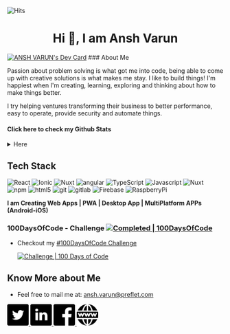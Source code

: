 ![Hits](https://komarev.com/ghpvc/?username=anshcena&color=green)

<h1 align="center">Hi 👋, I am Ansh Varun</h1>
<a align="right" href="https://app.daily.dev/anshcena"><img src="https://api.daily.dev/devcards/9fba7d746e00432281cba6407fe5f0aa.png?r=lk5" width="400" alt="ANSH VARUN's Dev Card"/></a>
### About Me

Passion about problem solving is what got me into code, being able to come up with creative solutions is what makes me stay.
I like to build things!
I'm happiest when I'm creating, learning, exploring and thinking about how to make things better.

I try helping ventures transforming their business to better performance, easy to operate, provide security and automate things.
<h4>Click here to check my Github Stats</h4>
<details>
   <summary>Here</summary>
<h3 align="center">Github Trophy</h3>

[![trophy](https://github-profile-trophy.vercel.app/?username=anshcena&theme=onedark)](https://github.com/anshcena)


[![Ansh's github stats](https://github-readme-stats.vercel.app/api?username=anshcena&show_icons=true&theme=dark)](https://github.com/anshcena/github-readme-stats)

[![Top Langs](https://github-readme-stats.vercel.app/api/top-langs/?username=anshcena&layout=compact&show_icons=true&theme=dark)](https://github.com/anshcena/github-readme-stats)

</details>

## Tech Stack
<img alt="React" src="https://img.shields.io/badge/-React-61DAFB?style=flat&logo=react&logoColor=white" /> <img alt="Ionic" src="https://img.shields.io/badge/-ionic-3880FF?style=flat&logo=Ionic&logoColor=white" /> <img alt="Nuxt" src="https://img.shields.io/badge/-nuxt-00C58E?style=flat&logo=Nuxt.js&logoColor=white" /> <img alt="angular" src="https://img.shields.io/badge/-Angular-DD0031?style=flat&logo=angular&logoColor=white" /> <img alt="TypeScript" src="https://img.shields.io/badge/-TypeScript-007ACC?style=flat&logo=typescript&logoColor=white" /> <img alt="Javascript" src="https://img.shields.io/badge/-JavaScript-F7DF1E?style=flat&logo=JavaScript&logoColor=black" /> <img alt="Nuxt" src="https://img.shields.io/badge/-vue-4FC08D?style=flat&logo=Vue.js&logoColor=white" /> <img alt="npm" src="https://img.shields.io/badge/-NPM-CB3837?style=flat&logo=npm&logoColor=white" /> <img alt="html5" src="https://img.shields.io/badge/-HTML5-E34F26?style=flat&logo=html5&logoColor=white" /> <img alt="git" src="https://img.shields.io/badge/-Git-F05032?style=flat&logo=git&logoColor=white" /> <img alt="gitlab" src="https://img.shields.io/badge/-GitLab-404040?style=flat&logo=gitlab&logoColor=white" /> <img alt="Firebase" src="https://img.shields.io/badge/-Firebase-FFCA28?style=flat&logo=Firebase&logoColor=black" /> <img alt="RaspberryPi" src="https://img.shields.io/badge/-RaspberryPi-C51A4A?style=flat&logo=Raspberry%20Pi&logoColor=black" />

**I am Creating Web Apps | PWA | Desktop App | MultiPlatform APPs (Android-iOS)**


### 100DaysOfCode - Challenge [![Completed | 100DaysOfCode](https://img.shields.io/static/v1?label=Completed&message=100DaysOfCode&color=red)](https://twitter.com/anshcasm)

- Checkout my [#100DaysOfCode Challenge](https://github.com/anshcena/100DaysOfCode-Challenge)

   [![Challenge | 100 Days of Code](https://img.shields.io/static/v1?label=Challenge&labelColor=384357&message=100%20Days%20of%20Code&color=00b4ee&style=for-the-badge&link=https://www.100daysofcode.com)](https://www.100daysofcode.com)

   
   


## Know More about Me

- Feel free to mail me at: ansh.varun@preflet.com

<a href="https://twitter.com/anshcasm" target="_blank">
  <img src="https://github.com/anshcena/anshcena/blob/master/twitter.png" width="50px" />
</a>
<a href="https://www.linkedin.com/in/ansh-varun-147125107/" target="_blank">
  <img src="https://github.com/anshcena/anshcena/blob/master/linkedin.png" width="50px"/>
</a>
<a href="https://www.facebook.com/anshcena" target="_blank">
  <img src="https://github.com/anshcena/anshcena/blob/master/facebook.png" width="50px"/>
</a>
<a href="https://anshvarun.com/" target="_blank">
  <img src="https://github.com/anshcena/anshcena/blob/master/www.png" width="50px"/>
</a>
 

